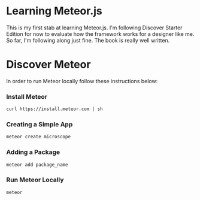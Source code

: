 
# Learning Meteor.js

This is my first stab at learning Meteor.js. I'm following Discover Starter Edition for now to evaluate how the framework works for a designer like me. So far, I'm following along just fine. The book is really well written.

# Discover Meteor

In order to run Meteor locally follow these instructions below:

### Install Meteor

```html
curl https://install.meteor.com | sh
```

### Creating a Simple App

```html
meteor create microscope
```

### Adding a Package

```html
meteor add package_name
```

### Run Meteor Locally

```html
meteor
```



